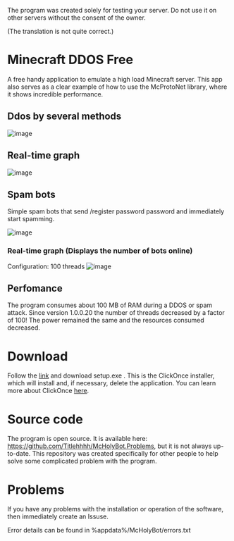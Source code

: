 The program was created solely for testing your server. Do not use it on other servers without the consent of the owner.

(The translation is not quite correct.)

# Minecraft DDOS Free

A free handy application to emulate a high load Minecraft server. This app also serves as a clear example of how to use the McProtoNet library, where it shows incredible performance.

## Ddos by several methods
![image](https://user-images.githubusercontent.com/93156853/220171541-0b6e3ffe-4e3e-465a-bd11-1b1925fe09d2.png)


## Real-time graph
![image](https://user-images.githubusercontent.com/93156853/216661121-97959e39-4c38-4c4f-8310-847481b84656.png)

## Spam bots
Simple spam bots that send /register password password and immediately start spamming.

![image](https://user-images.githubusercontent.com/93156853/224682635-6fed0c9d-016c-452c-b96e-ecfb2e1b3329.png)
### Real-time graph (Displays the number of bots online)
Configuration: 100 threads
![image](https://user-images.githubusercontent.com/93156853/224682911-f2cd59ce-165f-478b-900a-fb7202b710fd.png)



## Perfomance
The program consumes about 100 MB of RAM during a DDOS or spam attack. Since version 1.0.0.20 the number of threads decreased by a factor of 100! The power remained the same and the resources consumed decreased.

# Download

Follow the [link](https://github.com/Titlehhhh/Minecraft-DDOS-Free/releases/tag/Main) and download setup.exe . This is the ClickOnce installer, which will install and, if necessary, delete the application. You can learn more about ClickOnce [here](https://learn.microsoft.com/ru-ru/visualstudio/deployment/clickonce-security-and-deployment?view=vs-2022).

# Source code

The program is open source. It is available here: https://github.com/Titlehhhh/McHolyBot.Problems, but it is not always up-to-date. This repository was created specifically for other people to help solve some complicated problem with the program.

# Problems

If you have any problems with the installation or operation of the software, then immediately create an Issuse.

Error details can be found in %appdata%/McHolyBot/errors.txt
